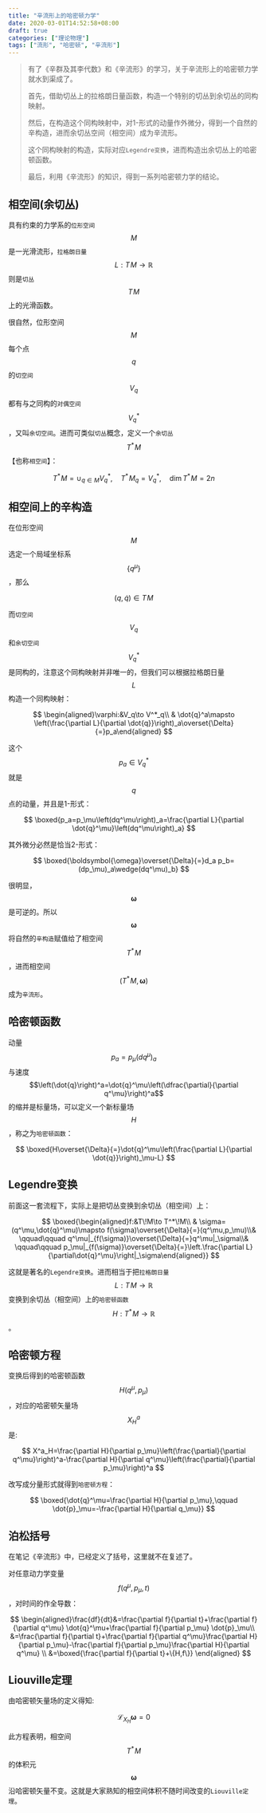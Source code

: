 ```yaml
---
title: "辛流形上的哈密顿力学"
date: 2020-03-01T14:52:58+08:00
draft: true
categories: ["理论物理"]
tags: ["流形", "哈密顿", "辛流形"]
---
```




> 有了《辛群及其李代数》和《辛流形》的学习，关于辛流形上的哈密顿力学就水到渠成了。
>
> 首先，借助切丛上的拉格朗日量函数，构造一个特别的切丛到余切丛的同构映射。
>
> 然后，在构造这个同构映射中，对1-形式的动量作外微分，得到一个自然的辛构造，进而余切丛空间（相空间）成为辛流形。
>
> 这个同构映射的构造，实际对应`Legendre变换`，进而构造出余切丛上的哈密顿函数。
>
> 最后，利用《辛流形》的知识，得到一系列哈密顿力学的结论。

<!--more-->

## 相空间(余切丛)

具有约束的力学系的`位形空间`$$M$$是一光滑流形，`拉格朗日量`$$L:T\!M\to \mathbb{R}$$则是`切丛`$$T\!M$$上的光滑函数。

很自然，位形空间$$M$$每个点$$q$$的`切空间`$$V_q$$都有与之同构的`对偶空间`$$V^*_q$$，又叫`余切空间`。进而可类似`切丛`概念，定义一个`余切丛`$$T^*\!M$$【也称`相空间`】：

$$
T^*\!M=\cup_{q\in M}V^*_q,\quad T^*\!M_q=V^*_q,\quad \dim T^*\!M=2n
$$

## 相空间上的辛构造

在位形空间$$M$$选定一个局域坐标系$$\{q^\mu\}$$，那么

$$
(q,\dot{q})\in T\!M
$$

而`切空间`$$V_q$$和`余切空间`$$V^*_q$$是同构的，注意这个同构映射并非唯一的，但我们可以根据拉格朗日量$$L$$构造一个同构映射：

$$
\begin{aligned}\varphi:&V_q\to V^*_q\\ & \dot{q}^a\mapsto \left(\frac{\partial L}{\partial \dot{q}}\right)_a\overset{\Delta}{=}p_a\end{aligned}
$$

这个$$p_a\in V^*_q$$就是$$q$$点的动量，并且是1-形式：

$$
\boxed{p_a=p_\mu\left(dq^\mu\right)_a=\frac{\partial L}{\partial \dot{q}^\mu}\left(dq^\mu\right)_a}
$$

其外微分必然是恰当2-形式：

$$
\boxed{\boldsymbol{\omega}\overset{\Delta}{=}d_a p_b=(dp_\mu)_a\wedge(dq^\mu)_b}
$$

很明显，$$\boldsymbol{\omega}$$是可逆的。所以$$\boldsymbol{\omega}$$将自然的`辛构造`赋值给了相空间$$T^*\!M$$，进而相空间$$(T^*\!M,\boldsymbol{\omega})$$成为`辛流形`。

## 哈密顿函数

动量$$p_a=p_\mu\left(dq^\mu\right)_a$$与速度$$\left(\dot{q}\right)^a=\dot{q}^\mu\left(\dfrac{\partial}{\partial q^\mu}\right)^a$$的缩并是标量场，可以定义一个新标量场$$H$$，称之为`哈密顿函数`：

$$
\boxed{H\overset{\Delta}{=}\dot{q}^\mu\left(\frac{\partial L}{\partial \dot{q}}\right)_\mu-L}
$$

## Legendre变换

前面这一套流程下，实际上是把切丛变换到余切丛（相空间）上：

$$
\boxed{\begin{aligned}f:&T\!M\to T^*\!M\\ & \sigma=(q^\mu,\dot{q}^\mu)\mapsto f(\sigma)\overset{\Delta}{=}(q^\mu,p_\mu)\\& \qquad\qquad q^\mu|_{f(\sigma)}\overset{\Delta}{=}q^\mu|_\sigma\\& \qquad\qquad p_\mu|_{f(\sigma)}\overset{\Delta}{=}\left.\frac{\partial L}{\partial\dot{q}^\mu}\right|_\sigma\end{aligned}}
$$

这就是著名的`Legendre变换`。进而相当于把`拉格朗日量`$$L:T\!M\to\mathbb{R}$$变换到余切丛（相空间）上的`哈密顿函数`$$H:T^*\!M\to\mathbb{R}$$。

## 哈密顿方程

变换后得到的哈密顿函数$$H(q^\mu,p_\mu)$$，对应的哈密顿矢量场$$X^a_H$$是:

$$
X^a_H=\frac{\partial H}{\partial p_\mu}\left(\frac{\partial}{\partial q^\mu}\right)^a-\frac{\partial H}{\partial q^\mu}\left(\frac{\partial}{\partial p_\mu}\right)^a
$$

改写成分量形式就得到`哈密顿方程`：

$$
\boxed{\dot{q}^\mu=\frac{\partial H}{\partial p_\mu},\qquad \dot{p}_\mu=-\frac{\partial H}{\partial q_\mu}}
$$

## 泊松括号

在笔记《辛流形》中，已经定义了括号，这里就不在复述了。

对任意动力学变量$$f(q^\mu,p_\mu,t)$$，对时间的作全导数：

$$
\begin{aligned}\frac{df}{dt}&=\frac{\partial f}{\partial t}+\frac{\partial f}{\partial q^\mu} \dot{q}^\mu+\frac{\partial f}{\partial p_\mu} \dot{p}_\mu\\ &=\frac{\partial f}{\partial t}+\frac{\partial f}{\partial q^\mu}\frac{\partial H}{\partial p_\mu}-\frac{\partial f}{\partial p_\mu}\frac{\partial H}{\partial q^\mu} \\ &=\boxed{\frac{\partial f}{\partial t}+\{H,f\}} \end{aligned}
$$

## Liouville定理

由哈密顿矢量场的定义得知:

$$
\mathscr{L}_{X_H}\boldsymbol{\omega}=0
$$

此方程表明，相空间$$T^*\!M$$的体积元$$\boldsymbol{\omega}$$沿哈密顿矢量不变。这就是大家熟知的相空间体积不随时间改变的`Liouville定理`。





